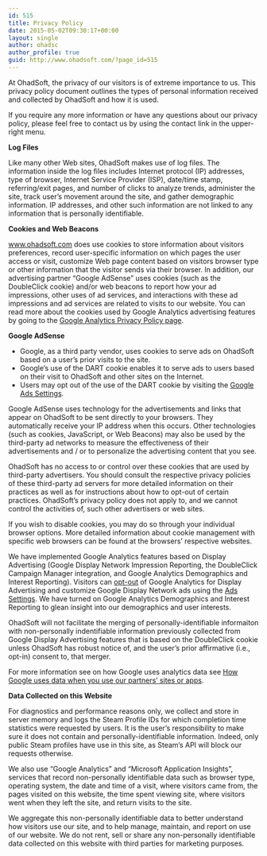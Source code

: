 ```yaml
---
id: 515
title: Privacy Policy
date: 2015-05-02T09:30:17+00:00
layout: single
author: ohadsc
author_profile: true
guid: http://www.ohadsoft.com/?page_id=515
---
```

At OhadSoft, the privacy of our visitors is of extreme importance to us. This privacy policy document outlines the types of personal information received and collected by OhadSoft and how it is used. 

If you require any more information or have any questions about our privacy policy, please feel free to contact us by using the contact link in the upper-right menu. 

**Log Files**

Like many other Web sites, OhadSoft makes use of log files. The information inside the log files includes Internet protocol (IP) addresses, type of browser, Internet Service Provider (ISP), date/time stamp, referring/exit pages, and number of clicks to analyze trends, administer the site, track user’s movement around the site, and gather demographic information. IP addresses, and other such information are not linked to any information that is personally identifiable. 

**Cookies and Web Beacons**

www.ohadsoft.com does use cookies to store information about visitors preferences, record user-specific information on which pages the user access or visit, customize Web page content based on visitors browser type or other information that the visitor sends via their browser. In addition, our advertising partner &#8220;Google AdSense&#8221; uses cookies (such as the DoubleClick cookie) and/or web beacons to report how your ad impressions, other uses of ad services, and interactions with these ad impressions and ad services are related to visits to our website. You can read more about the cookies used by Google Analytics advertising features by going to the  [Google Analytics Privacy Policy page](http://www.google.com/policies/technologies/ads/). 

**Google AdSense**

  * Google, as a third party vendor, uses cookies to serve ads on OhadSoft based on a user&#8217;s prior visits to the site.
  * Google&#8217;s use of the DART cookie enables it to serve ads to users based on their visit to OhadSoft and other sites on the Internet.
  * Users may opt out of the use of the DART cookie by visiting the [Google Ads Settings](https://www.google.com/settings/ads).

Google AdSense uses technology for the advertisements and links that appear on OhadSoft to be sent directly to your browsers. They automatically receive your IP address when this occurs. Other technologies (such as cookies, JavaScript, or Web Beacons) may also be used by the third-party ad networks to measure the effectiveness of their advertisements and / or to personalize the advertising content that you see. 

OhadSoft has no access to or control over these cookies that are used by third-party advertisers. You should consult the respective privacy policies of these third-party ad servers for more detailed information on their practices as well as for instructions about how to opt-out of certain practices. OhadSoft&#8217;s privacy policy does not apply to, and we cannot control the activities of, such other advertisers or web sites. 

If you wish to disable cookies, you may do so through your individual browser options. More detailed information about cookie management with specific web browsers can be found at the browsers&#8217; respective websites. 

We have implemented Google Analytics features based on Display Advertising (Google Display Network Impression Reporting, the DoubleClick Campaign Manager integration, and Google Analytics Demographics and Interest Reporting). Visitors can <a href="https://tools.google.com/dlpage/gaoptout/" target="_blank">opt-out</a> of Google Analytics for Display Advertising and customize Google Display Network ads using the [Ads Settings](https://www.google.com/settings/ads). We have turned on Google Analytics Demographics and Interest Reporting to glean insight into our demographics and user interests. 

OhadSoft will not facilitate the merging of personally-identifiable informaiton with non-personally indentifiable information previously collected from Google Display Advertising features that is based on the DoubleClick cookie unless OhadSoft has robust notice of, and the user&#8217;s prior affirmative (i.e., opt-in) consent to, that merger. 

For more information see on how Google uses analytics data see [How Google uses data when you use our partners&#8217; sites or apps](https://www.google.com/policies/privacy/partners/). 

**Data Collected on this Website**

For diagnostics and performance reasons only, we collect and store in server memory and logs the Steam Profile IDs for which completion time statistics were requested by users. It is the user&#8217;s responsibility to make sure it does not contain and personally-identifiable information. Indeed, only public Steam profiles have use in this site, as Steam&#8217;s API will block our requests otherwise. 

We also use &#8220;Google Analytics&#8221; and &#8220;Microsoft Application Insights&#8221;, services that record non-personally identifiable data such as browser type, operating system, the date and time of a visit, where visitors came from, the pages visited on this website, the time spent viewing site, where visitors went when they left the site, and return visits to the site. 

We aggregate this non-personally identifiable data to better understand how visitors use our site, and to help manage, maintain, and report on use of our website. We do not rent, sell or share any non-personally identifiable data collected on this website with third parties for marketing purposes.